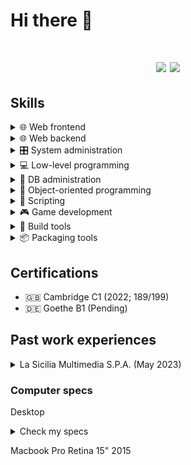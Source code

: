 # Hi there 👋
<div align="center">
  <h1 align center>
    <img src="https://github-readme-stats-sigma-five.vercel.app/api?username=CristianoBarone&show_icons=true&theme=vision-friendly-dark&count_private=true&hide_border=true&bg_color=00000000">
    <img src="https://github-readme-stats-sigma-five.vercel.app/api/top-langs/?username=CristianoBarone&layout=compact&theme=vision-friendly-dark&count_private=true&langs_count=10&hide_border=true&bg_color=00000000">
  </h1>
</div>

## Skills
<details><summary>🌐 Web frontend</summary>

  - JavaScript
  - TypeScript
  - CSS
  - HTML
  - React
  - Angular
  - Svelte
  - Vite
  - Vue
  
</details>
<details><summary>🌐 Web backend</summary>

  - PHP
  - NodeJS
  - Deno
  - Go
  
</details><details><summary>🎛️ System administration</summary>

  - Nginx admin
  - Linux power user
  
</details>

<details><summary>💻 Low-level programming</summary>

  - C
  - Rust
  - Assembler x86
  
</details>

<details><summary>📖 DB administration</summary>

  - MySQL / MariaDB
  - MongoDB
  - ReDiS
  - SQLite
  
</details>

<details><summary>🧩 Object-oriented programming</summary>

  - C#
  - C++
  - Java
  - Kotlin
  
</details><details><summary>📜 Scripting</summary>

  - Python
  - Lua
  - Haxe
  - Bash
  - GScript
  
</details><details><summary>🎮 Game development</summary>

  - Monogame (C#)
  - Unity (C#)
  - Godot (GScript and C#)
  - UnrealEngine 5 (UEBlueprint and C++)
  - HaxeFlixel (Haxe)
  - GoldSRC and Source (C and C++)
  - Also capable of creating an engine using Vulkan
  
</details><details><summary>🔨 Build tools</summary>

  - Make
  - CMake
  - xmake
  
</details><details><summary>📦 Packaging tools</summary>

  - Electron (Chromium frontend / NodeJS backend)
  - Tauri (Native webview frontend / Rust backend)
  
</details>

## Certifications
- 🇬🇧 Cambridge C1 (2022; 189/199)
- 🇩🇪 Goethe    B1 (Pending)

## Past work experiences
<details><summary>La Sicilia Multimedia S.P.A. (May 2023)</summary>

  - Application development in Go  
</details>

### Computer specs
Desktop
<details>
  <summary>Check my specs</summary>
  
:gear: **CPU**: AMD Ryzen 7 1700 8-Core @ 3.0GHz

:brain: **RAM**: 16 GB 2300MHz

:eyes: **GPU**: Sapphire AMD Radeon 480 (8 GB VRAM)

:floppy_disk: **Disks**:
  <details><summary>Check my disks</summary>
  
  - Samsung SSD CM87   128 GB -> (ext4) Linux install
  - Samsung SSD 860    256 GB -> (NTFS) Windows install
  - WD HDD WD20EZRX    2   TB -> (ext4) /home disk
  - WD HDD WD2002FAEX  2   TB -> (NTFS) Shared disk
  
</details>

:wrench: **Operating systems**:
  - Fedora Linux (Fedora 37 Workstation; Daily driver)
  - Windows 10 (For compilation & testing)

</details>


Macbook Pro Retina 15" 2015
<!--
**CristianoBarone/CristianoBarone** is a ✨ _special_ ✨ repository because its `README.md` (this file) appears on your GitHub profile.

Here are some ideas to get you started:

- 🔭 I’m currently working on ...
- 🌱 I’m currently learning ...
- 👯 I’m looking to collaborate on ...
- 🤔 I’m looking for help with ...
- 💬 Ask me about ...
- 📫 How to reach me: ...
- 😄 Pronouns: ...
- ⚡ Fun fact: ...
-->

